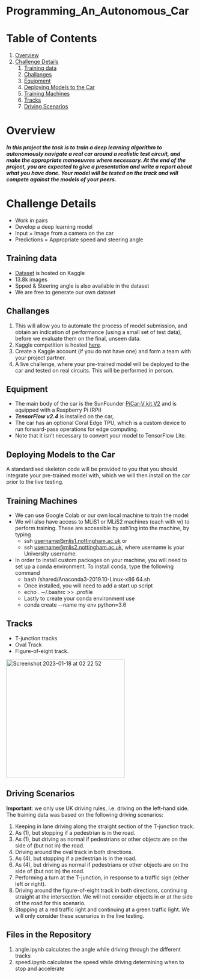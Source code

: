 # Programming_An_Autonomous_Car

# Table of Contents
1. [Overview](#overview)
2. [Challenge Details](#challenge-details)
    1. [Training data](#training-data)
    2. [Challanges](#challanges)
    3. [Equipment](#equipment)
    4. [Deploying Models to the Car](#deploying-models-to-the-car)
    5. [Training Machines](#training-machines)
    6. [Tracks](#tracks)
    7. [Driving Scenarios](#driving-scenarios)

# Overview
**_In this project the task is to train a deep learning algorithm to autonomously navigate a real car around a realistic test circuit, and make the appropriate manoeuvres where necessary. At the end of the project, you are expected to give a presentation and write a report about what you have done. Your model will be tested on the track and will compete against the models of your peers._**

# Challenge Details
- Work in pairs
- Develop a deep learning model
- Input = Image from a camera on the car
- Predictions = Appropriate speed and steering angle

## Training data
- [Dataset](https://www.kaggle.com/c/machine-learning-in-science-2022/data) is hosted on Kaggle
- 13.8k images
- Spped & Steering angle is also available in the dataset
- We are free to generate our own dataset

## Challanges
1. This will allow you to automate the process of model submission, and obtain an indication of performance (using a small set of test data), before we evaluate them on the final, unseen data.
2. Kaggle competition is hosted [here](https://www.kaggle.com/c/machine-learning-in-science-2022).
3. Create a Kaggle account (if you do not have one) and form a team with your project partner.
4. A live challenge, where your pre-trained model will be deployed to the car and tested on real circuits. This will be performed in person.

## Equipment
- The main body of the car is the SunFounder [PiCar-V kit V2](https://www.sunfounder.com/products/smart-video-car) and is equipped with a Raspberry Pi (RPi)
- **_TensorFlow v2.4_** is installed on the car,
- The car has an optional Coral Edge TPU, which is a custom device to run forward-pass operations for edge computing.
- Note that it isn’t necessary to convert your model to TensorFlow Lite.

## Deploying Models to the Car
A standardised skeleton code will be provided to you that you should integrate your pre-trained model with, which we will then install on the car prior to the live testing.

## Training Machines
- We can use Google Colab or our own local machine to train the model
- We will also have access to MLiS1 or MLiS2 machines (each with w) to perform training. These are accessible by ssh’ing into the machine, by typing 
    - ssh username@mlis1.nottingham.ac.uk or 
    - ssh username@mlis2.nottingham.ac.uk, where username is your University username.
- In order to install custom packages on your machine, you will need to set up a conda environment. To install conda, type the following command 
    - bash /shared/Anaconda3-2019.10-Linux-x86 64.sh
    - Once installed, you will need to add a start up script
    - echo . ∼/.bashrc >> .profile
    - Lastly to create your conda environment use
    - conda create --name my env python=3.6
## Tracks
- T-junction tracks 
- Oval Track 
- Figure-of-eight track.

<img width="315" alt="Screenshot 2023-01-18 at 02 22 52" src="https://user-images.githubusercontent.com/103217802/213010223-d445d46b-e53b-4e9e-877c-d1953757419f.png">




## Driving Scenarios
**Important**: we only use UK driving rules, i.e. driving on the left-hand side. The training data was based on the following driving scenarios:
1. Keeping in lane driving along the straight section of the T-junction track.
2. As (1), but stopping if a pedestrian is in the road.
3. As (1), but driving as normal if pedestrians or other objects are on the side of (but not in) the road.
4. Driving around the oval track in both directions.
5. As (4), but stopping if a pedestrian is in the road.
6. As (4), but driving as normal if pedestrians or other objects are on the side of (but not in) the road.
7. Performing a turn at the T-junction, in response to a traffic sign (either left or right).
8. Driving around the figure-of-eight track in both directions, continuing straight at the intersection. We will not consider objects in or at the side of the road for this scenario.
9. Stopping at a red traffic light and continuing at a green traffic light. We will only consider these scenarios in the live testing.

## Files in the Repository
1. angle.ipynb calculates the angle while driving through the different tracks
2. speed.ipynb calculates the speed while driving determining when to stop and accelerate
